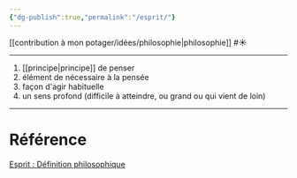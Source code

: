 ```yaml
---
{"dg-publish":true,"permalink":"/esprit/"}
---
```


[[contribution à mon potager/idées/philosophie\|philosophie]] #☀️ 
___
1. [[principe\|principe]] de penser 
2. élément de nécessaire à la pensée
3. façon d'agir habituelle
4. un sens profond (difficile à atteindre, ou grand ou qui vient de loin)
____
# Référence
[Esprit : Définition philosophique](https://dicophilo.fr/definition/esprit/#:~:text=Substance%20immatérielle%20qui%20sert%20de,par%20opposition%20à%20sa%20littéralité.)